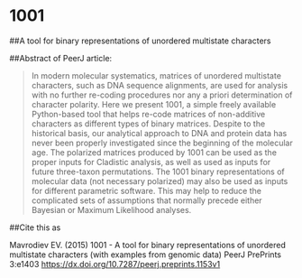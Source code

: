 # 1001
##A tool for binary representations of unordered multistate characters 

##Abstract of PeerJ article:
>In modern molecular systematics, matrices of unordered multistate characters, such as DNA sequence alignments, are used for analysis with no further re-coding procedures nor any a priori determination of character polarity. Here we present 1001, a simple freely available Python-based tool that helps re-code matrices of non-additive characters as different types of binary matrices. Despite to the historical basis, our analytical approach to DNA and protein data has never been properly investigated since the beginning of the molecular age. The polarized matrices produced by 1001 can be used as the proper inputs for Cladistic analysis, as well as used as inputs for future three-taxon permutations. The 1001 binary representations of molecular data (not necessary polarized) may also be used as inputs for different parametric software. This may help to reduce the complicated sets of assumptions that normally precede either Bayesian or Maximum Likelihood analyses.

##Cite this as

Mavrodiev EV. (2015) 1001 - A tool for binary representations of unordered multistate characters (with examples from genomic data) PeerJ PrePrints 3:e1403 https://dx.doi.org/10.7287/peerj.preprints.1153v1